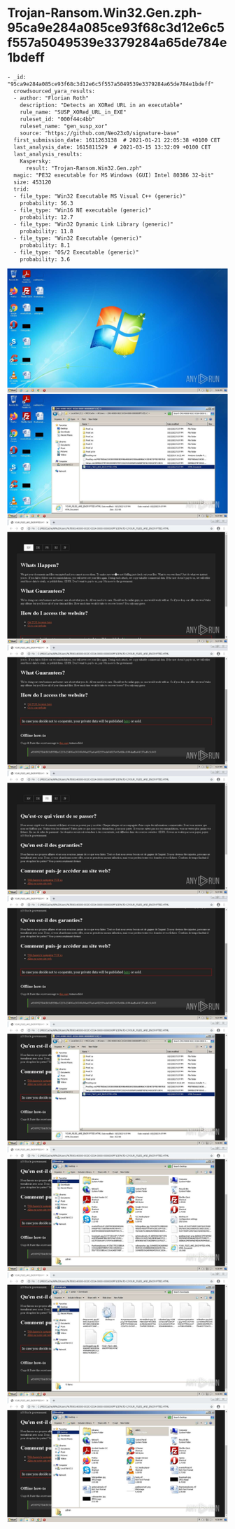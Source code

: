 # Trojan-Ransom.Win32.Gen.zph-95ca9e284a085ce93f68c3d12e6c5f557a5049539e3379284a65de784e1bdeff

```
- _id: "95ca9e284a085ce93f68c3d12e6c5f557a5049539e3379284a65de784e1bdeff"
  crowdsourced_yara_results: 
  - author: "Florian Roth"
    description: "Detects an XORed URL in an executable"
    rule_name: "SUSP_XORed_URL_in_EXE"
    ruleset_id: "000f44c4bb"
    ruleset_name: "gen_susp_xor"
    source: "https://github.com/Neo23x0/signature-base"
  first_submission_date: 1611263138  # 2021-01-21 22:05:38 +0100 CET
  last_analysis_date: 1615811529  # 2021-03-15 13:32:09 +0100 CET
  last_analysis_results: 
    Kaspersky: 
      result: "Trojan-Ransom.Win32.Gen.zph"
  magic: "PE32 executable for MS Windows (GUI) Intel 80386 32-bit"
  size: 453120
  trid: 
  - file_type: "Win32 Executable MS Visual C++ (generic)"
    probability: 56.3
  - file_type: "Win16 NE executable (generic)"
    probability: 12.7
  - file_type: "Win32 Dynamic Link Library (generic)"
    probability: 11.8
  - file_type: "Win32 Executable (generic)"
    probability: 8.1
  - file_type: "OS/2 Executable (generic)"
    probability: 3.6
```

![5ca42cfd-4d44-4984-ab5e-947aa747873e-1.jpeg](5ca42cfd-4d44-4984-ab5e-947aa747873e-1.jpeg)
![5ca42cfd-4d44-4984-ab5e-947aa747873e-12.jpeg](5ca42cfd-4d44-4984-ab5e-947aa747873e-12.jpeg)
![5ca42cfd-4d44-4984-ab5e-947aa747873e-15.jpeg](5ca42cfd-4d44-4984-ab5e-947aa747873e-15.jpeg)
![5ca42cfd-4d44-4984-ab5e-947aa747873e-16.jpeg](5ca42cfd-4d44-4984-ab5e-947aa747873e-16.jpeg)
![5ca42cfd-4d44-4984-ab5e-947aa747873e-18.jpeg](5ca42cfd-4d44-4984-ab5e-947aa747873e-18.jpeg)
![5ca42cfd-4d44-4984-ab5e-947aa747873e-19.jpeg](5ca42cfd-4d44-4984-ab5e-947aa747873e-19.jpeg)
![5ca42cfd-4d44-4984-ab5e-947aa747873e-20.jpeg](5ca42cfd-4d44-4984-ab5e-947aa747873e-20.jpeg)
![5ca42cfd-4d44-4984-ab5e-947aa747873e-23.jpeg](5ca42cfd-4d44-4984-ab5e-947aa747873e-23.jpeg)
![5ca42cfd-4d44-4984-ab5e-947aa747873e-24.jpeg](5ca42cfd-4d44-4984-ab5e-947aa747873e-24.jpeg)
![5ca42cfd-4d44-4984-ab5e-947aa747873e-22.jpeg](5ca42cfd-4d44-4984-ab5e-947aa747873e-22.jpeg)
